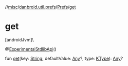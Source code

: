 //[misc](../../../index.md)/[danbroid.util.prefs](../index.md)/[Prefs](index.md)/[get](get.md)

# get

[androidJvm]\

@[ExperimentalStdlibApi](https://kotlinlang.org/api/latest/jvm/stdlib/kotlin/-experimental-stdlib-api/index.html)()

fun [get](get.md)(key: [String](https://kotlinlang.org/api/latest/jvm/stdlib/kotlin/-string/index.html), defaultValue: [Any](https://kotlinlang.org/api/latest/jvm/stdlib/kotlin/-any/index.html)?, type: [KType](https://kotlinlang.org/api/latest/jvm/stdlib/kotlin.reflect/-k-type/index.html)): [Any](https://kotlinlang.org/api/latest/jvm/stdlib/kotlin/-any/index.html)?
